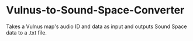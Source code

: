 # Vulnus-to-Sound-Space-Converter

Takes a Vulnus map's audio ID and data as input and outputs Sound Space data to a .txt file.
